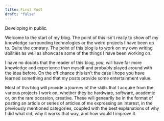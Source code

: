 ```yaml
---
title: First Post
draft: "false"
---
```


Developing in public.

Welcome to the start of my blog. The point of this isn\'t really to show
off my knowledge surrounding technologies or the weird projects I have
been up to. Quite the contrary. The point of this blog is to work on my
own writing abilities as well as showcase some of the things I have been
working on.

I have no doubts that the reader of this blog, *you*, will have far more
knowledge and experience than myself and probably played around with the
idea before. On the off chance this isn\'t the case I hope you have
learned something and that my posts provide some entertainment value.

Most of this blog will provide a journey of the skills that I acquire
from the various projects I work on, whether they be hardware, software,
academic or, on the rare occasion, creative. These will genearlly be in
the format of posting an article or series of articles of me expressing
an interest, in the previously mentioned categories, coupled with the
best explanations of why I did what did, why it works that way, and how
would I improve it.
